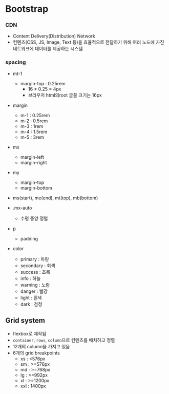 # Bootstrap

### CDN

* Content Delivery(Distribution) Network
* 컨텐츠(CSS, JS, Image, Text 등)을 효율적으로 전달하기 위해 여러 노드에 가진 네트워크에 데이터를 제공하는 시스템

### spacing

* mt-1
  * margin-top : 0.25rem 
    * 16 * 0.25 = 4px
    * 브라우저 html의root 글꼴 크기는 16px
* margin
  * m-1 : 0.25rem
  * m-2 : 0.5rem
  * m-3 : 1rem
  * m-4 : 1.5rem
  * m-5 : 3rem

* mx
  * margin-left
  * margin-right
* my
  * margin-top
  * margin-bottom
* ms(start), me(end), mt(top), mb(bottom)
* .mx-auto
  * 수평 중앙 정렬
* p
  * padding
* color
  * primary : 파랑
  * secondary : 회색
  * success : 초록
  * info : 하늘
  * warning : 노랑
  * danger : 빨강
  * light : 흰색
  * dark : 검정



## Grid system

* flexbox로 제작됨
* `container`, `rows`, `column`으로 컨텐츠를 배치하고 정렬
* 12개의 column을 가지고 있음
* 6개의 grid breakpoints
  * xs : <576px
  * sm : >=576px
  * md : >=768px
  * lg : >=992px
  * xl : >=1200px
  * xxl : 1400px